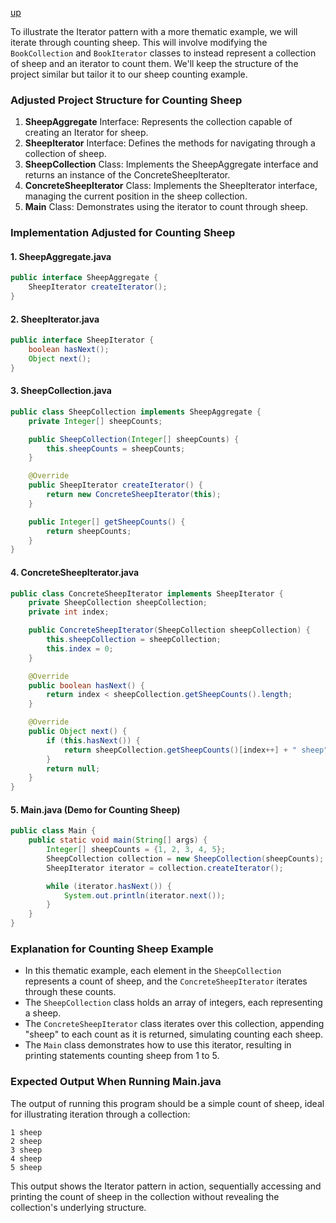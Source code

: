 [up](../README.md)

To illustrate the Iterator pattern with a more thematic example, we will iterate through counting sheep. This will involve modifying the `BookCollection` and `BookIterator` classes to instead represent a collection of sheep and an iterator to count them. We'll keep the structure of the project similar but tailor it to our sheep counting example.

### Adjusted Project Structure for Counting Sheep

1. **SheepAggregate** Interface: Represents the collection capable of creating an Iterator for sheep.
2. **SheepIterator** Interface: Defines the methods for navigating through a collection of sheep.
3. **SheepCollection** Class: Implements the SheepAggregate interface and returns an instance of the ConcreteSheepIterator.
4. **ConcreteSheepIterator** Class: Implements the SheepIterator interface, managing the current position in the sheep collection.
5. **Main** Class: Demonstrates using the iterator to count through sheep.

### Implementation Adjusted for Counting Sheep

#### 1. SheepAggregate.java
```java
public interface SheepAggregate {
    SheepIterator createIterator();
}
```

#### 2. SheepIterator.java
```java
public interface SheepIterator {
    boolean hasNext();
    Object next();
}
```

#### 3. SheepCollection.java
```java
public class SheepCollection implements SheepAggregate {
    private Integer[] sheepCounts;

    public SheepCollection(Integer[] sheepCounts) {
        this.sheepCounts = sheepCounts;
    }

    @Override
    public SheepIterator createIterator() {
        return new ConcreteSheepIterator(this);
    }

    public Integer[] getSheepCounts() {
        return sheepCounts;
    }
}
```

#### 4. ConcreteSheepIterator.java
```java
public class ConcreteSheepIterator implements SheepIterator {
    private SheepCollection sheepCollection;
    private int index;

    public ConcreteSheepIterator(SheepCollection sheepCollection) {
        this.sheepCollection = sheepCollection;
        this.index = 0;
    }

    @Override
    public boolean hasNext() {
        return index < sheepCollection.getSheepCounts().length;
    }

    @Override
    public Object next() {
        if (this.hasNext()) {
            return sheepCollection.getSheepCounts()[index++] + " sheep";
        }
        return null;
    }
}
```

#### 5. Main.java (Demo for Counting Sheep)
```java
public class Main {
    public static void main(String[] args) {
        Integer[] sheepCounts = {1, 2, 3, 4, 5};
        SheepCollection collection = new SheepCollection(sheepCounts);
        SheepIterator iterator = collection.createIterator();

        while (iterator.hasNext()) {
            System.out.println(iterator.next());
        }
    }
}
```

### Explanation for Counting Sheep Example
- In this thematic example, each element in the `SheepCollection` represents a count of sheep, and the `ConcreteSheepIterator` iterates through these counts. 
- The `SheepCollection` class holds an array of integers, each representing a sheep. 
- The `ConcreteSheepIterator` class iterates over this collection, appending "sheep" to each count as it is returned, simulating counting each sheep.
- The `Main` class demonstrates how to use this iterator, resulting in printing statements counting sheep from 1 to 5.

### Expected Output When Running Main.java

The output of running this program should be a simple count of sheep, ideal for illustrating iteration through a collection:

```
1 sheep
2 sheep
3 sheep
4 sheep
5 sheep
```

This output shows the Iterator pattern in action, sequentially accessing and printing the count of sheep in the collection without revealing the collection's underlying structure.
